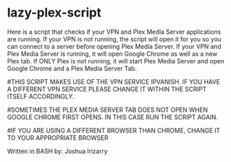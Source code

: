 # lazy-plex-script
Here is a script that checks if your VPN and Plex Media Server applications are running. If your VPN is not running, the script will open it for you so you can connect to a server before opening Plex Media Server. If your VPN and Plex Media Server is running, it will open Google Chrome as well as a new Plex tab. If ONLY Plex is not running, it will start Plex Media Server and open Google Chrome and a Plex Media Server Tab.


#THIS SCRIPT MAKES USE OF THE VPN SERVICE IPVANISH. IF YOU HAVE A DIFFERENT VPN SERVICE PLEASE CHANGE IT WITHIN THE SCRIPT ITSELF ACCORDINGLY.

#SOMETIMES THE PLEX MEDIA SERVER TAB DOES NOT OPEN WHEN GOOGLE CHROME FIRST OPENS. IN THIS CASE RUN THE SCRIPT AGAIN.


#IF YOU ARE USING A DIFFERENT BROWSER THAN CHROME, CHANGE IT TO YOUR APPROPRIATE BROWSER

Written in BASH by: Joshua Irizarry
